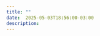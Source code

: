```yaml
---
title: ""
date:  2025-05-03T18:56:00-03:00
description:
---
```


<script type="text/javascript" id="4xydUKgXTXWO">
(function(w,d,t,s,n,i){
w.rmobj = n;
let fn = function(){
(w[n].q = w[n].q || []).push(arguments);
};
w[n] = w[n] || fn;
let f = d.getElementById('4xydUKgXTXWO');
let e = d.createElement(t);
e.async = true;
e.src = s;
e.id = i;
f.parentNode.insertBefore(e,f);
})(window, document, 'script',
'https://go.reachmail.net/subscriptionform/simple/js/7aa4b93b-77c8-4436-8687-b2d2016f681c',
'rm', '7aa4b93b-77c8-4436-8687-b2d2016f681c');

window.rm('form', {id: '7aa4b93b-77c8-4436-8687-b2d2016f681c', delay: 0 });
</script>

